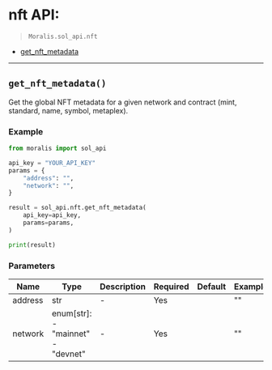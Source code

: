 # nft API: 

> `Moralis.sol_api.nft`

- [get_nft_metadata](#get_nft_metadata)


---
## `get_nft_metadata()`
Get the global NFT metadata for a given network and contract (mint, standard, name, symbol, metaplex).


### Example
```python
from moralis import sol_api

api_key = "YOUR_API_KEY"
params = {
    "address": "", 
    "network": "", 
}

result = sol_api.nft.get_nft_metadata(
    api_key=api_key,
    params=params,
)

print(result)

```

### Parameters

| Name | Type | Description | Required | Default | Example |
|------|------|-------------|----------|---------|---------|
| address | str | - | Yes |  | "" |
| network | enum[str]: <br/>- "mainnet"<br/>- "devnet" | - | Yes |  | "" |





